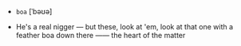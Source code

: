 - `boa` [ˈbəʊə]



-  He's a real nigger — but these, look at 'em, look at that one with a feather boa down there —— the heart of the matter